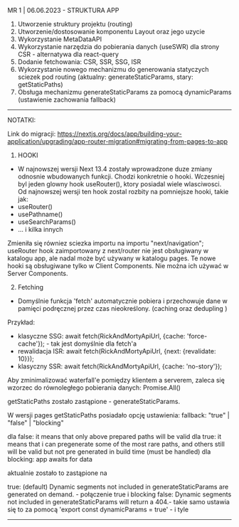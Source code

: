 MR 1 | 06.06.2023 - STRUKTURA APP

1. Utworzenie struktury projektu (routing)
2. Utworzenie/dostosowanie komponentu Layout oraz jego uzycie
3. Wykorzystanie MetaDataAPI
4. Wykorzystanie narzędzia do pobierania danych (useSWR) dla strony CSR - alternatywa dla react-query
5. Dodanie fetchowania: CSR, SSR, SSG, ISR
6. Wykorzystanie nowego mechanizmu do generowania statyczych sciezek pod routing (aktualny: generateStaticParams, stary: getStaticPaths)
7. Obsługa mechanizmu generateStaticParams za pomocą dynamicParams (ustawienie zachowania fallback)

---

NOTATKI:

Link do migracji: https://nextjs.org/docs/app/building-your-application/upgrading/app-router-migration#migrating-from-pages-to-app

1. HOOKI

- W najnowszej wersji Next 13.4 zostały wprowadzone duze zmiany odnosnie wbudowanych funkcji. Chodzi konkretnie o hooki.
  Wczesniej byl jeden glowny hook useRouter(), ktory posiadal wiele wlasciwosci. Od najnowszej wersji ten hook zostal rozbity na pomniejsze hooki, takie jak:
- useRouter()
- usePathname()
- useSearchParams()
- ... i kilka innych

Zmieniła się równiez sciezka importu na importu "next/navigation";
useRouter hook zaimportowany z next/router nie jest obsługiwany w katalogu app, ale nadal może być używany w katalogu pages.
Te nowe hooki są obsługiwane tylko w Client Components. Nie można ich używać w Server Components.

2. Fetching

- Domyślnie funkcja 'fetch' automatycznie pobiera i przechowuje dane w pamięci podręcznej przez czas nieokreślony. (caching oraz dedupling )

Przykład:

- klasyczne SSG: await fetch(RickAndMortyApiUrl, {cache: 'force-cache'}); - tak jest domyślnie dla fetch'a
- rewalidacja ISR: await fetch(RickAndMortyApiUrl, {next: {revalidate: 10}});
- klasyczny SSR: await fetch(RickAndMortyApiUrl, {cache: 'no-story'});

Aby zminimalizować waterfall'e pomiędzy klientem a serverem, zaleca się wzorzec do równoległego pobierania danych: Promise.All()

getStaticPaths zostało zastąpione - generateStaticParams.

W wersji pages getStaticPaths posiadało opcję ustawienia:
fallback: "true" | "false" | "blocking"

dla false: it means that only above prepared paths will be valid
dla true: it means that i can pregenerate some of the most rare paths, and others still will be valid but not pre generated in build time (must be handled)
dla blocking: app awaits for data

aktualnie zostało to zastąpione na

true: (default) Dynamic segments not included in generateStaticParams are generated on demand. - połączenie true i blocking
false: Dynamic segments not included in generateStaticParams will return a 404.- takie samo
ustawia się to za pomocą 'export const dynamicParams = true' - i tyle

---
